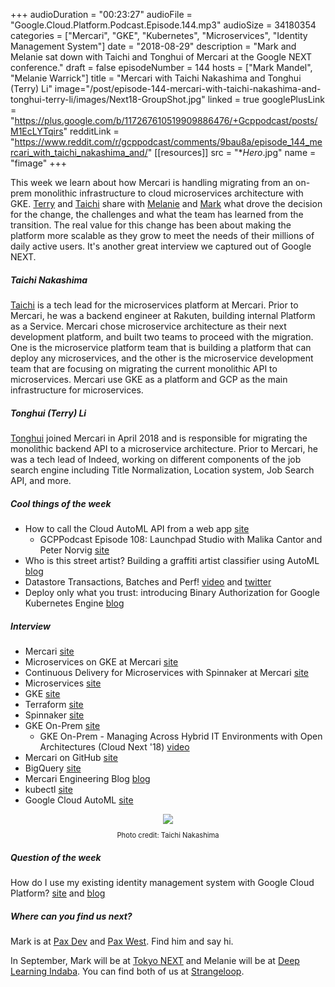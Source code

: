 +++
audioDuration = "00:23:27"
audioFile = "Google.Cloud.Platform.Podcast.Episode.144.mp3"
audioSize = 34180354
categories = ["Mercari", "GKE", "Kubernetes", "Microservices", "Identity Management System"]
date = "2018-08-29"
description = "Mark and Melanie sat down with Taichi and Tonghui of Mercari at the Google NEXT conference."
draft = false
episodeNumber = 144
hosts = ["Mark Mandel", "Melanie Warrick"]
title = "Mercari with Taichi Nakashima and Tonghui (Terry) Li"
image="/post/episode-144-mercari-with-taichi-nakashima-and-tonghui-terry-li/images/Next18-GroupShot.jpg"
linked = true
googlePlusLink = "https://plus.google.com/b/117267610519909886476/+Gcppodcast/posts/M1EcLYTqirs"
redditLink = "https://www.reddit.com/r/gcppodcast/comments/9bau8a/episode_144_mercari_with_taichi_nakashima_and/"
[[resources]]
  src = "**Hero*.jpg"
  name = "fimage" 
+++

This week we learn about how Mercari is handling migrating from an on-prem monolithic infrastructure to cloud microservices architecture with GKE. [Terry](https://twitter.com/ummterry) and [Taichi](https://twitter.com/deeeet) share with [Melanie](https://twitter.com/nyghtowl) and [Mark](https://twitter.com/Neurotic) what drove the decision for the change, the challenges and what the team has learned from the transition. The real value for this change has been about making the platform more scalable as they grow to meet the needs of their millions of daily active users. It's another great interview we captured out of Google NEXT.

<!--more-->

##### Taichi Nakashima

[Taichi](https://twitter.com/deeeet) is a tech lead for the microservices platform at Mercari. Prior to Mercari, he was a backend engineer at Rakuten, building internal Platform as a Service. Mercari chose microservice architecture as their next development platform, and built two teams to proceed with the migration. One is the microservice platform team that is building a platform that can deploy any microservices, and the other is the microservice development team that are focusing on migrating the current monolithic API to microservices. Mercari use GKE as a platform and GCP as the main infrastructure for microservices.

##### Tonghui (Terry) Li

[Tonghui](https://twitter.com/ummterry) joined Mercari in April 2018 and is responsible for migrating the monolithic backend API to a microservice architecture. Prior to Mercari, he was a tech lead of Indeed, working on different components of the job search engine including Title Normalization, Location system, Job Search API, and more.

##### Cool things of the week

* How to call the Cloud AutoML API from a web app [site](https://github.com/sararob/automl-api-demo)
    - GCPPodcast Episode 108: Launchpad Studio with Malika Cantor and Peter Norvig [site](https://www.gcppodcast.com/post/episode-108-lauchpad-studio-with-malika-cantor-and-peter-norvig/)
* Who is this street artist? Building a graffiti artist classifier using AutoML [blog](https://cloud.google.com/blog/products/ai-machine-learning/who-street-artist-building-graffiti-artist-classifier-using-automl)
* Datastore Transactions, Batches and Perf! [video](https://www.youtube.com/watch?v=626UFM0dy8g&list=PLIivdWyY5sqK5zce0-fd1Vam7oPY-s_8X&index=42) and [twitter](https://twitter.com/GCPcloud/status/1034077025244463104)
* Deploy only what you trust: introducing Binary Authorization for Google Kubernetes Engine [blog](https://cloud.google.com/blog/products/identity-security/deploy-only-what-you-trust-introducing-binary-authorization-for-google-kubernetes-engine )

##### Interview

* Mercari [site](https://mercari.com)
* Microservices on GKE at Mercari [site](https://speakerdeck.com/tcnksm/microservices-on-gke-at-mercari)
* Continuous Delivery for Microservices with Spinnaker at Mercari [site](https://speakerdeck.com/tcnksm/continuous-delivery-for-microservices-with-spinnaker-at-mercari)
* Microservices [site](https://microservices.io)
* GKE [site](https://cloud.google.com/kubernetes-engine/)
* Terraform [site](https://www.terraform.io)
* Spinnaker [site](https://www.spinnaker.io)
* GKE On-Prem [site](https://cloud.google.com/gke-on-prem/)
    - GKE On-Prem - Managing Across Hybrid IT Environments with Open Architectures (Cloud Next '18) [video](https://www.youtube.com/watch?v=w4rkYV4Chfw)
* Mercari on GitHub [site](https://github.com/mercari)
* BigQuery [site](https://cloud.google.com/bigquery)
* Mercari Engineering Blog [blog](https://tech.mercari.com)
* kubectl [site](https://kubernetes.io/docs/tasks/tools/install-kubectl/)
* Google Cloud AutoML [site](https://cloud.google.com/automl/)

<div style="text-align: center">
  <a href="https://twitter.com/deeeet/status/1022255276164968448"><img src="/post/episode-144-mercari-with-taichi-nakashima-and-tonghui-terry-li/images/Next18-GroupShot.jpg" style="margin: auto; max-width: 70%;"></a>
  <p style="font-size:0.8em">Photo credit: Taichi Nakashima</p>
</div>

##### Question of the week

How do I use my existing identity management system with Google Cloud Platform? [site](https://support.google.com/a/answer/60224) and [blog](https://cloud.google.com/blog/products/identity-security/using-your-existing-identity-management-system-with-google-cloud-platform)

##### Where can you find us next?

Mark is at [Pax Dev](http://dev.paxsite.com/) and [Pax West](http://west.paxsite.com/). Find him and say hi.

In September, Mark will be at [Tokyo NEXT](https://cloud.withgoogle.com/next18/tokyo) and Melanie will be at [Deep Learning Indaba](http://www.deeplearningindaba.com). You can find both of us at [Strangeloop](https://www.thestrangeloop.com).